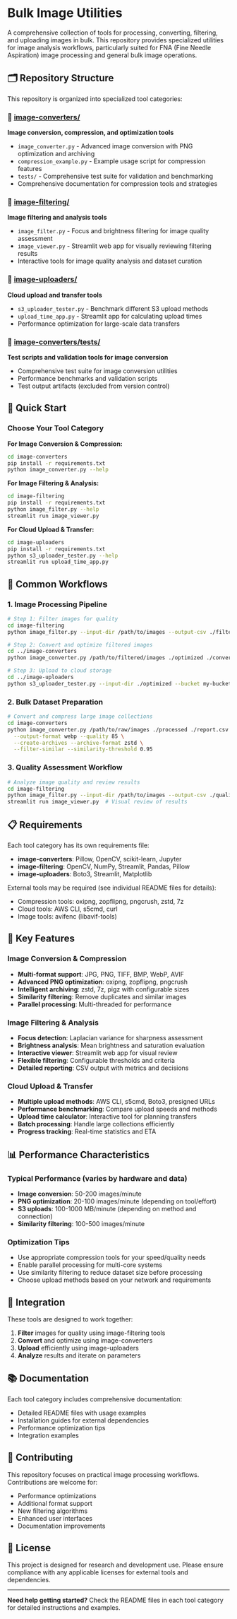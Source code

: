 # Bulk Image Utilities

A comprehensive collection of tools for processing, converting, filtering, and uploading images in bulk. This repository provides specialized utilities for image analysis workflows, particularly suited for FNA (Fine Needle Aspiration) image processing and general bulk image operations.

## 🗂️ Repository Structure

This repository is organized into specialized tool categories:

### 📁 [image-converters/](image-converters/)
**Image conversion, compression, and optimization tools**
- `image_converter.py` - Advanced image conversion with PNG optimization and archiving
- `compression_example.py` - Example usage script for compression features
- `tests/` - Comprehensive test suite for validation and benchmarking
- Comprehensive documentation for compression tools and strategies

### 📁 [image-filtering/](image-filtering/)
**Image filtering and analysis tools**
- `image_filter.py` - Focus and brightness filtering for image quality assessment
- `image_viewer.py` - Streamlit web app for visually reviewing filtering results
- Interactive tools for image quality analysis and dataset curation

### 📁 [image-uploaders/](image-uploaders/)
**Cloud upload and transfer tools**
- `s3_uploader_tester.py` - Benchmark different S3 upload methods
- `upload_time_app.py` - Streamlit app for calculating upload times
- Performance optimization for large-scale data transfers

### 📁 [image-converters/tests/](image-converters/tests/)
**Test scripts and validation tools for image conversion**
- Comprehensive test suite for image conversion utilities
- Performance benchmarks and validation scripts
- Test output artifacts (excluded from version control)

## 🚀 Quick Start

### Choose Your Tool Category

**For Image Conversion & Compression:**
```bash
cd image-converters
pip install -r requirements.txt
python image_converter.py --help
```

**For Image Filtering & Analysis:**
```bash
cd image-filtering
pip install -r requirements.txt
python image_filter.py --help
streamlit run image_viewer.py
```

**For Cloud Upload & Transfer:**
```bash
cd image-uploaders
pip install -r requirements.txt
python s3_uploader_tester.py --help
streamlit run upload_time_app.py
```

## 🔧 Common Workflows

### 1. Image Processing Pipeline
```bash
# Step 1: Filter images for quality
cd image-filtering
python image_filter.py --input-dir /path/to/images --output-csv ./filter-report.csv --algorithm focus

# Step 2: Convert and optimize filtered images
cd ../image-converters
python image_converter.py /path/to/filtered/images ./optimized ./conversion-report.csv --output-format webp

# Step 3: Upload to cloud storage
cd ../image-uploaders
python s3_uploader_tester.py --input-dir ./optimized --bucket my-bucket --method s5cmd_cp
```

### 2. Bulk Dataset Preparation
```bash
# Convert and compress large image collections
cd image-converters
python image_converter.py /path/to/raw/images ./processed ./report.csv \
  --output-format webp --quality 85 \
  --create-archives --archive-format zstd \
  --filter-similar --similarity-threshold 0.95
```

### 3. Quality Assessment Workflow
```bash
# Analyze image quality and review results
cd image-filtering
python image_filter.py --input-dir /path/to/images --output-csv ./quality-report.csv --algorithm brightness
streamlit run image_viewer.py  # Visual review of results
```

## 📋 Requirements

Each tool category has its own requirements file:

- **image-converters**: Pillow, OpenCV, scikit-learn, Jupyter
- **image-filtering**: OpenCV, NumPy, Streamlit, Pandas, Pillow
- **image-uploaders**: Boto3, Streamlit, Matplotlib

External tools may be required (see individual README files for details):
- Compression tools: oxipng, zopflipng, pngcrush, zstd, 7z
- Cloud tools: AWS CLI, s5cmd, curl
- Image tools: avifenc (libavif-tools)

## 🎯 Key Features

### Image Conversion & Compression
- **Multi-format support**: JPG, PNG, TIFF, BMP, WebP, AVIF
- **Advanced PNG optimization**: oxipng, zopflipng, pngcrush
- **Intelligent archiving**: zstd, 7z, pigz with configurable sizes
- **Similarity filtering**: Remove duplicates and similar images
- **Parallel processing**: Multi-threaded for performance

### Image Filtering & Analysis
- **Focus detection**: Laplacian variance for sharpness assessment
- **Brightness analysis**: Mean brightness and saturation evaluation
- **Interactive viewer**: Streamlit web app for visual review
- **Flexible filtering**: Configurable thresholds and criteria
- **Detailed reporting**: CSV output with metrics and decisions

### Cloud Upload & Transfer
- **Multiple upload methods**: AWS CLI, s5cmd, Boto3, presigned URLs
- **Performance benchmarking**: Compare upload speeds and methods
- **Upload time calculator**: Interactive tool for planning transfers
- **Batch processing**: Handle large collections efficiently
- **Progress tracking**: Real-time statistics and ETA

## 📊 Performance Characteristics

### Typical Performance (varies by hardware and data)
- **Image conversion**: 50-200 images/minute
- **PNG optimization**: 20-100 images/minute (depending on tool/effort)
- **S3 uploads**: 100-1000 MB/minute (depending on method and connection)
- **Similarity filtering**: 100-500 images/minute

### Optimization Tips
- Use appropriate compression tools for your speed/quality needs
- Enable parallel processing for multi-core systems
- Use similarity filtering to reduce dataset size before processing
- Choose upload methods based on your network and requirements

## 🔗 Integration

These tools are designed to work together:

1. **Filter** images for quality using image-filtering tools
2. **Convert** and optimize using image-converters
3. **Upload** efficiently using image-uploaders
4. **Analyze** results and iterate on parameters

## 📚 Documentation

Each tool category includes comprehensive documentation:
- Detailed README files with usage examples
- Installation guides for external dependencies
- Performance optimization tips
- Integration examples

## 🤝 Contributing

This repository focuses on practical image processing workflows. Contributions are welcome for:
- Performance optimizations
- Additional format support
- New filtering algorithms
- Enhanced user interfaces
- Documentation improvements

## 📄 License

This project is designed for research and development use. Please ensure compliance with any applicable licenses for external tools and dependencies.

---

**Need help getting started?** Check the README files in each tool category for detailed instructions and examples.